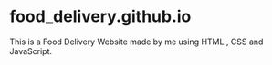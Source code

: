 # food_delivery.github.io
This is a Food Delivery Website made by me using HTML , CSS and JavaScript.
